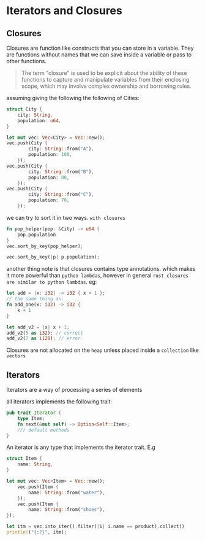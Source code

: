 # Iterators and Closures

## Closures

Closures are function like constructs that you can store in a variable. They are functions without names that we can save inside a variable or pass to other functions.

> The term "closure" is used to be explicit about the ability of these functions to capture and manipulate variables from their enclosing scope, which may involve complex ownership and borrowing rules.

assuming giving the following the following of Cities:

```rs
struct City {
    city: String,
    population: u64,
}

let mut vec: Vec<City> = Vec::new();
vec.push(City {
        city: String::from("A"),
        population: 100,
    });
vec.push(City {
        city: String::from("B"),
        population: 80,
    });
vec.push(City {
        city: String::from("C"),
        population: 70,
    });
```

we can try to sort it in two ways. `with closures`

```rs
fn pop_helper(pop: &City) -> u64 {
    pop.population
}
vec.sort_by_key(pop_helper);
```

```rs
vec.sort_by_key(|p| p.population);
```

another thing note is that closures contains type annotations. which makes it more powerful than `python lambdas`, however in general `rust closures are similar to python lambdas`. eg:

```rs
let add = |x: i32| -> i32 { x + 1 };
// the same thing as:
fn add_one(x: i32) -> i32 {
    x + 1
}

let add_v2 = |x| x + 1;
add_v2(5 as i32); // correct
add_v2(7 as i128); // error
```

Closures are not allocated on the `heap` unless placed inside a `collection` like `vectors`

## Iterators

Iterators are a way of processing  a series of elements

all iterators implements the following trait:

```rs
pub trait Iterator {
    type Item;
    fn next(&mut self) -> Option<Self::Item>;
    /// default methods
}
```

An iterator is any type that implements the iterator trait. E.g

```rs
struct Item {
    name: String,
}

let mut vec: Vec<Item> = Vec::new();
    vec.push(Item {
        name: String::from("water"),
    });
    vec.push(Item {
        name: String::from("shoes"),
});

let itm = vec.into_iter().filter(|i| i.name == product).collect()
println!("{:?}", itm);
```
